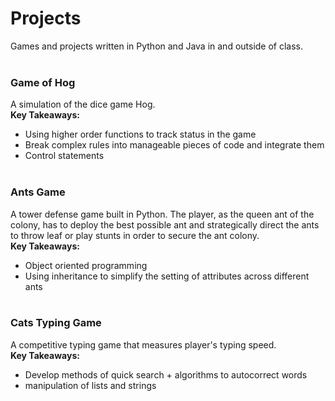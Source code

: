 # Projects
Games and projects written in Python and Java in and outside of class.
<br /> <br />

### Game of Hog
A simulation of the dice game Hog.
<br />
**Key Takeaways:**
* Using higher order functions to track status in the game
* Break complex rules into manageable pieces of code and integrate them
* Control statements
<br /> <br />

### Ants Game
A tower defense game built in Python. The player, as the queen ant of the colony, has to deploy the best possible ant and strategically direct the ants to throw leaf or play stunts in order to secure the ant colony. 
<br />
**Key Takeaways:**
* Object oriented programming
* Using inheritance to simplify the setting of attributes across different ants 
<br /> <br />

### Cats Typing Game
A competitive typing game that measures player's typing speed.
<br />
**Key Takeaways:**
* Develop methods of quick search + algorithms to autocorrect words
* manipulation of lists and strings
<br /> <br />


